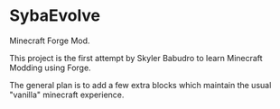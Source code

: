 # SybaEvolve
Minecraft Forge Mod.

This project is the first attempt by Skyler Babudro to learn Minecraft Modding using Forge.

The general plan is to add a few extra blocks which maintain the usual "vanilla" minecraft experience.
